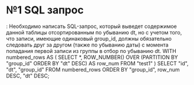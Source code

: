 <h1>№1 SQL запрос</h1>: Необходимо написать SQL-запрос, который выведет содержимое данной таблицы отсортированным по убыванию dt, но с учетом того, что записи, имеющие одинаковый group_id, должны обязательно следовать друг за другом (также по убыванию даты) с момента попадания первой записи из группы в отбор по убыванию dt. WITH numbered_rows AS ( SELECT *, ROW_NUMBER() OVER (PARTITION BY "group_id" ORDER BY "dt" DESC) AS row_num FROM "test1" ) SELECT "id", "dt", "group_id" FROM numbered_rows ORDER BY "group_id", row_num DESC, "dt" DESC;
